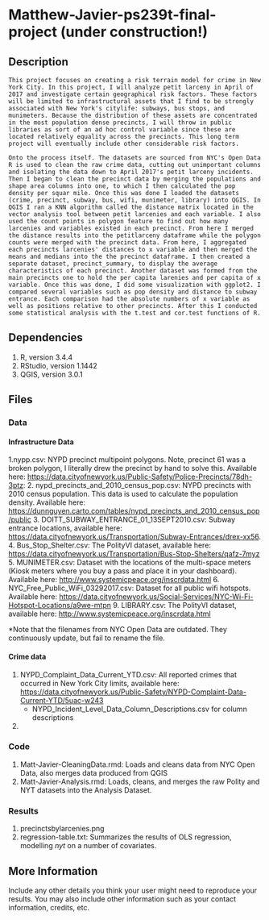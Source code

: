 # Matthew-Javier-ps239t-final-project (under construction!)

## Description
    This project focuses on creating a risk terrain model for crime in New York City. In this project, I will analyze petit larceny in April of 2017 and investigate certain geographical risk factors. These factors will be limited to infrastructural assets that I find to be strongly associated with New York's citylife: subways, bus stops, and munimeters. Because the distribution of these assets are concentrated in the most population dense precincts, I will throw in public libraries as sort of an ad hoc control variable since these are located relatively equality across the precincts. This long term project will eventually include other considerable risk factors. 

    Onto the process itself. The datasets are sourced from NYC's Open Data R is used to clean the raw crime data, cutting out unimportant columns and isolating the data down to April 2017's petit larceny incidents. Then I began to clean the precinct data by merging the populations and shape area columns into one, to which I then calculated the pop density per squar mile. Once this was done I loaded the datasets (crime, precinct, subway, bus, wifi, munimeter, library) into QGIS. In QGIS I ran a KNN algorithm called the distance matrix located in the vector analysis tool between petit larcenies and each variable. I also used the count points in polygon feature to find out how many larcenies and variables existed in each precinct. From here I merged the distance results into the petitlarceny dataframe while the polygon counts were merged with the precinct data. From here, I aggregated each precincts larcenies' distances to x variable and then merged the means and medians into the the precinct dataframe. I then created a separate dataset, precinct_summary, to display the average characteristics of each precinct. Another dataset was formed from the main precincts one to hold the per capita larenies and per capita of x variable. Once this was done, I did some visualization with ggplot2. I compared several variables such as pop density and distance to subway entrance. Each comparison had the absolute numbers of x variable as well as positions relative to other precincts. After this I conducted some statistical analysis with the t.test and cor.test functions of R. 

## Dependencies

1. R, version 3.4.4
2. RStudio, version 1.1442
2. QGIS, version 3.0.1

## Files

### Data
#### Infrastructure Data
1.nypp.csv: NYPD precinct multipoint polygons. Note, precinct 61 was a broken polygon, I literally drew the precinct by hand to solve this. Available here: https://data.cityofnewyork.us/Public-Safety/Police-Precincts/78dh-3ptz:
2. nypd_precincts_and_2010_census_pop.csv: NYPD precincts with 2010 census population. This data is used to calculate the population density. Available here: https://dunnguyen.carto.com/tables/nypd_precincts_and_2010_census_pop/public
3. DOITT_SUBWAY_ENTRANCE_01_13SEPT2010.csv: Subway entrance locations, available here: https://data.cityofnewyork.us/Transportation/Subway-Entrances/drex-xx56. 
4. Bus_Stop_Shelter.csv: The PolityVI dataset, available here: https://data.cityofnewyork.us/Transportation/Bus-Stop-Shelters/qafz-7myz
5. MUNIMETER.csv: Dataset with the locations of the multi-space meters (Kiosk meters where you buy a pass and place it in your dashboard). Available here: http://www.systemicpeace.org/inscrdata.html
6. NYC_Free_Public_WiFi_03292017.csv: Dataset for all public wifi hotspots. Available here: https://data.cityofnewyork.us/Social-Services/NYC-Wi-Fi-Hotspot-Locations/a9we-mtpn
9. LIBRARY.csv: The PolityVI dataset, available here: http://www.systemicpeace.org/inscrdata.html

*Note that the filenames from NYC Open Data are outdated. They continuously update, but fail to rename the file.
#### Crime data
1. NYPD_Complaint_Data_Current_YTD.csv: All reported crimes that occurred in New York City limits, available here: https://data.cityofnewyork.us/Public-Safety/NYPD-Complaint-Data-Current-YTD/5uac-w243
    - NYPD_Incident_Level_Data_Column_Descriptions.csv for column descriptions
2.

### Code

1. Matt-Javier-CleaningData.rmd: Loads and cleans data from NYC Open Data, also merges data produced from QGIS
2. Matt-Javier-Analysis.rmd: Loads, cleans, and merges the raw Polity and NYT datasets into the Analysis Dataset.

### Results

1. precinctsbylarcenies.png
2. regression-table.txt: Summarizes the results of OLS regression, modelling *nyt* on a number of covariates.

## More Information

Include any other details you think your user might need to reproduce your results. You may also include other information such as your contact information, credits, etc.
